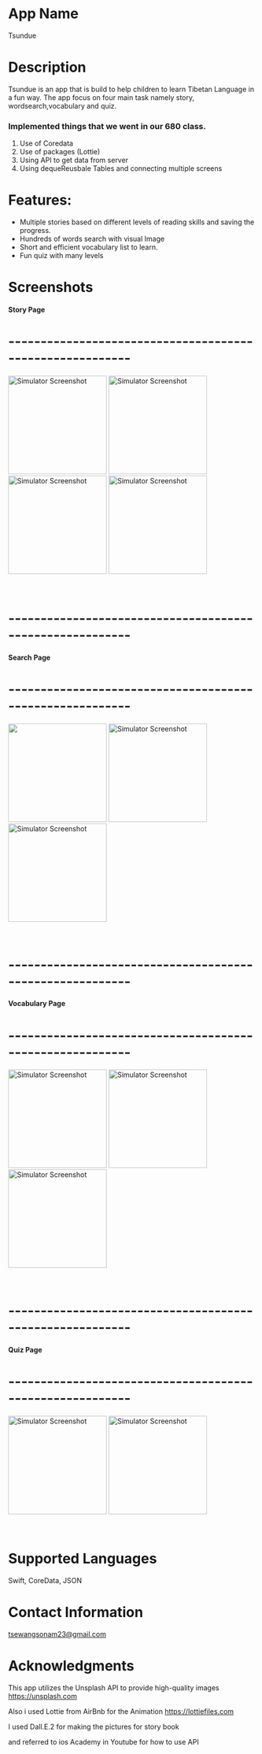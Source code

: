 # App Name

Tsundue

# Description

Tsundue is an app that is build to help children to learn Tibetan Language in a fun way. The app focus on four main task namely story, wordsearch,vocabulary and quiz.

### Implemented things that we went in our 680 class. 
1. Use of Coredata
2. Use of packages (Lottie)
3. Using API to get data from server
4. Using dequeReusbale Tables and connecting multiple screens 

# Features:
- Multiple stories based on different levels of reading skills and saving the progress.
- Hundreds of words search with visual Image
- Short and efficient vocabulary list to learn.
- Fun quiz with many levels



# Screenshots



#### Story Page
# ---------------------------------------------------------
<img src="https://github.com/tsewang-sonam/Tsundue/assets/91028140/f48f7484-6a6f-4e43-a1ba-7faaa711c937" alt="Simulator Screenshot" width="200" />
<img src="https://github.com/tsewang-sonam/Tsundue/assets/91028140/4d5168ac-bb60-4b8b-910c-8eefa9a84072" alt="Simulator Screenshot" width="200" />
<img src="https://github.com/tsewang-sonam/Tsundue/assets/91028140/4059fcf8-ccfe-4158-8bf6-93ab141b6742" alt="Simulator Screenshot" width="200" />
<img src="https://github.com/tsewang-sonam/Tsundue/assets/91028140/9532c14d-d160-4609-9df2-60a2c108f8f0" alt="Simulator Screenshot" width="200" />

&nbsp;
# ---------------------------------------------------------
#### Search Page
# ---------------------------------------------------------
<img src="https://github.com/tsewang-sonam/Tsundue/assets/91028140/b99120eb-d5fc-42f4-ab0b-09020a3e10e0" width="200" />
<img src="https://github.com/tsewang-sonam/Tsundue/assets/91028140/1284a019-65fe-4cf8-8554-663fd135cee2" alt="Simulator Screenshot" width="200" />
<img src="https://github.com/tsewang-sonam/Tsundue/assets/91028140/d4ec221b-e56b-491f-9b77-3f1610a59220" alt="Simulator Screenshot" width="200" />



&nbsp;
# ---------------------------------------------------------
#### Vocabulary Page
# ---------------------------------------------------------
<img src="https://github.com/tsewang-sonam/Tsundue/assets/91028140/b2e17c55-72bc-47ec-a785-d15f0dc71406" alt="Simulator Screenshot" width="200" />
<img src="https://github.com/tsewang-sonam/Tsundue/assets/91028140/1e12bb93-8d80-4398-9318-2726b8884f55" alt="Simulator Screenshot" width="200" />
<img src="https://github.com/tsewang-sonam/Tsundue/assets/91028140/976ab369-9786-4852-859c-09653f703677" alt="Simulator Screenshot" width="200" />

&nbsp;
# ---------------------------------------------------------
#### Quiz Page
# ---------------------------------------------------------
 <img src="https://github.com/tsewang-sonam/Tsundue/assets/91028140/c716c866-ddc4-4c76-a0c0-8a78d5ef7fee" alt="Simulator Screenshot" width="200" />
<img src="https://github.com/tsewang-sonam/Tsundue/assets/91028140/ef3ed07c-e213-4d30-832a-4fec8afb3809" alt="Simulator Screenshot" width="200" />

&nbsp;




# Supported Languages

Swift, CoreData, JSON


# Contact Information

tsewangsonam23@gmail.com

# Acknowledgments

This app utilizes the Unsplash API to provide high-quality images
https://unsplash.com

Also i used Lottie from AirBnb for the Animation
https://lottiefiles.com

I used Dall.E.2 for making the pictures for story book

and referred to ios Academy in Youtube for how to use API




